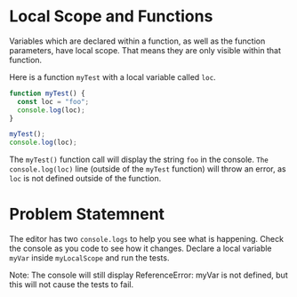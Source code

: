 # Local Scope and Functions
Variables which are declared within a function, as well as the function parameters, have local scope. That means they are only visible within that function.

Here is a function ```myTest``` with a local variable called ```loc```.
```javascript
function myTest() {
  const loc = "foo";
  console.log(loc);
}

myTest();
console.log(loc);
```
The ```myTest()``` function call will display the string ```foo``` in the console. ```The console.log(loc)``` line (outside of the ```myTest``` function) will throw an error, as ```loc``` is not defined outside of the function.

# Problem Statemnent
The editor has two ```console.logs``` to help you see what is happening. Check the console as you code to see how it changes. Declare a local variable ```myVar``` inside ```myLocalScope``` and run the tests.

Note: The console will still display ReferenceError: myVar is not defined, but this will not cause the tests to fail.
